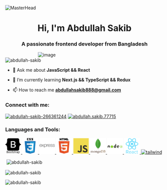 ![MasterHead](https://camo.githubusercontent.com/bdd38b0c65d47c7cba62b60617adffedb3a48d1ac6e77501b990fffb1e52815c/68747470733a2f2f6d69726f2e6d656469756d2e636f6d2f6d61782f333230302f312a4f463078454d6b5742762d36397a766d4e73365244512e676966)
<h1 align="center">Hi, I'm Abdullah Sakib</h1>
<h3 align="center">A passionate frontend developer from Bangladesh</h3>

<img width="400" align="right" src="https://i.pinimg.com/originals/e8/f4/53/e8f453469a3ec97ecd354df465d73913.gif" alt="image"/> 

<p align="left"> <img src="https://komarev.com/ghpvc/?username=abdullah-sakib&label=Profile%20views&color=0e75b6&style=flat" alt="abdullah-sakib" /> </p>

- 💬 Ask me about **JavaScript && React**

- 🌱 I’m currently learning **Next.js && TypeScript && Redux**

- 📫 How to reach me **abdullahsakib888@gmail.com**

<h3 align="left">Connect with me:</h3>
<p align="left">
<a href="https://linkedin.com/in/abdullah-sakib-266361244" target="blank"><img align="center" src="https://raw.githubusercontent.com/rahuldkjain/github-profile-readme-generator/master/src/images/icons/Social/linked-in-alt.svg" alt="abdullah-sakib-266361244" height="30" width="40" /></a>
<a href="https://fb.com/abdullah.sakib.77715" target="blank"><img align="center" src="https://raw.githubusercontent.com/rahuldkjain/github-profile-readme-generator/master/src/images/icons/Social/facebook.svg" alt="abdullah.sakib.77715" height="30" width="40" /></a>
</p>

<h3 align="left">Languages and Tools:</h3>
<p align="left"> <a href="https://getbootstrap.com" target="_blank" rel="noreferrer"> <img src="https://raw.githubusercontent.com/devicons/devicon/master/icons/bootstrap/bootstrap-plain-wordmark.svg" alt="bootstrap" width="50" height="50"/> </a> <a href="https://www.w3schools.com/css/" target="_blank" rel="noreferrer"> <img src="https://raw.githubusercontent.com/devicons/devicon/master/icons/css3/css3-original-wordmark.svg" alt="css3" width="50" height="50"/> </a> <a href="https://expressjs.com" target="_blank" rel="noreferrer"> <img src="https://raw.githubusercontent.com/devicons/devicon/master/icons/express/express-original-wordmark.svg" alt="express" width="50" height="50"/> </a> <a href="https://www.w3.org/html/" target="_blank" rel="noreferrer"> <img src="https://raw.githubusercontent.com/devicons/devicon/master/icons/html5/html5-original-wordmark.svg" alt="html5" width="50" height="50"/> </a> <a href="https://developer.mozilla.org/en-US/docs/Web/JavaScript" target="_blank" rel="noreferrer"> <img src="https://raw.githubusercontent.com/devicons/devicon/master/icons/javascript/javascript-original.svg" alt="javascript" width="50" height="50"/> </a> <a href="https://www.mongodb.com/" target="_blank" rel="noreferrer"> <img src="https://raw.githubusercontent.com/devicons/devicon/master/icons/mongodb/mongodb-original-wordmark.svg" alt="mongodb" width="50" height="50"/> </a> <a href="https://nodejs.org" target="_blank" rel="noreferrer"> <img src="https://raw.githubusercontent.com/devicons/devicon/master/icons/nodejs/nodejs-original-wordmark.svg" alt="nodejs" width="50" height="50"/> </a> <a href="https://reactjs.org/" target="_blank" rel="noreferrer"> <img src="https://raw.githubusercontent.com/devicons/devicon/master/icons/react/react-original-wordmark.svg" alt="react" width="50" height="50"/> </a> <a href="https://tailwindcss.com/" target="_blank" rel="noreferrer"> <img src="https://www.vectorlogo.zone/logos/tailwindcss/tailwindcss-icon.svg" alt="tailwind" width="50" height="50"/> </a> </p>


<p>&nbsp;<img align="center" src="https://github-readme-stats.vercel.app/api?username=abdullah-sakib&show_icons=true&locale=en&theme=dark" alt="abdullah-sakib" /></p>

<p><img align="center" src="https://github-readme-streak-stats.herokuapp.com/?user=abdullah-sakib&theme=dark" alt="abdullah-sakib" /></p>

<p><img align="left" src="https://github-readme-stats.vercel.app/api/top-langs?username=abdullah-sakib&show_icons=true&locale=en&layout=compact&theme=dark" alt="abdullah-sakib" /></p>
